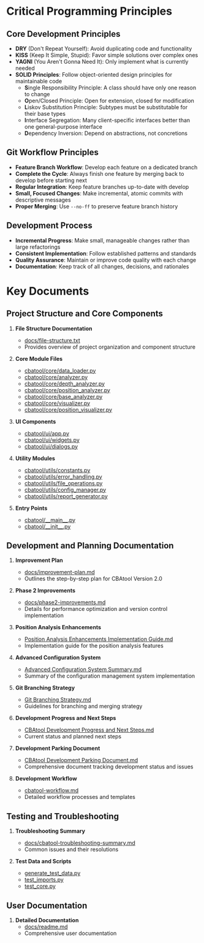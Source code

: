 # Critical Programming Principles

## Core Development Principles
- **DRY** (Don't Repeat Yourself): Avoid duplicating code and functionality
- **KISS** (Keep It Simple, Stupid): Favor simple solutions over complex ones
- **YAGNI** (You Aren't Gonna Need It): Only implement what is currently needed
- **SOLID Principles**: Follow object-oriented design principles for maintainable code
  - **S**ingle Responsibility Principle: A class should have only one reason to change
  - **O**pen/Closed Principle: Open for extension, closed for modification
  - **L**iskov Substitution Principle: Subtypes must be substitutable for their base types
  - **I**nterface Segregation: Many client-specific interfaces better than one general-purpose interface
  - **D**ependency Inversion: Depend on abstractions, not concretions

## Git Workflow Principles
- **Feature Branch Workflow**: Develop each feature on a dedicated branch
- **Complete the Cycle**: Always finish one feature by merging back to develop before starting next
- **Regular Integration**: Keep feature branches up-to-date with develop
- **Small, Focused Changes**: Make incremental, atomic commits with descriptive messages
- **Proper Merging**: Use `--no-ff` to preserve feature branch history

## Development Process
- **Incremental Progress**: Make small, manageable changes rather than large refactorings
- **Consistent Implementation**: Follow established patterns and standards
- **Quality Assurance**: Maintain or improve code quality with each change
- **Documentation**: Keep track of all changes, decisions, and rationales

# Key Documents

## Project Structure and Core Components

1. **File Structure Documentation**
   - [docs/file-structure.txt](docs/current_file-structure.txt)
   - Provides overview of project organization and component structure

2. **Core Module Files**
   - [cbatool/core/data_loader.py](cbatool/core/data_loader.py)
   - [cbatool/core/analyzer.py](cbatool/core/analyzer.py)
   - [cbatool/core/depth_analyzer.py](cbatool/core/depth_analyzer.py)
   - [cbatool/core/position_analyzer.py](cbatool/core/position_analyzer.py)
   - [cbatool/core/base_analyzer.py](cbatool/core/base_analyzer.py)
   - [cbatool/core/visualizer.py](cbatool/core/visualizer.py)
   - [cbatool/core/position_visualizer.py](cbatool/core/position_visualizer.py)

3. **UI Components**
   - [cbatool/ui/app.py](cbatool/ui/app.py)
   - [cbatool/ui/widgets.py](cbatool/ui/widgets.py)
   - [cbatool/ui/dialogs.py](cbatool/ui/dialogs.py)

4. **Utility Modules**
   - [cbatool/utils/constants.py](cbatool/utils/constants.py)
   - [cbatool/utils/error_handling.py](cbatool/utils/error_handling.py)
   - [cbatool/utils/file_operations.py](cbatool/utils/file_operations.py)
   - [cbatool/utils/config_manager.py](cbatool/utils/config_manager.py)
   - [cbatool/utils/report_generator.py](cbatool/utils/report_generator.py)

5. **Entry Points**
   - [cbatool/\_\_main\_\_.py](cbatool/__main__.py)
   - [cbatool/\_\_init\_\_.py](cbatool/__init__.py)

## Development and Planning Documentation

1. **Improvement Plan**
   - [docs/improvement-plan.md](docs/improvement-plan.md)
   - Outlines the step-by-step plan for CBAtool Version 2.0

2. **Phase 2 Improvements**
   - [docs/phase2-improvements.md](docs/_archived/phase2-improvements.md)
   - Details for performance optimization and version control implementation

3. **Position Analysis Enhancements**
   - [Position Analysis Enhancements Implementation Guide.md](docs/position-Analysis-Enhancements-Implementation-Guide.md)
   - Implementation guide for the position analysis features

4. **Advanced Configuration System**
   - [Advanced Configuration System Summary.md](docs/advanced-Configuration-System-Summary.md)
   - Summary of the configuration management system implementation

5. **Git Branching Strategy**
   - [Git Branching Strategy.md](docs/Git-Branching-Strategy.md)
   - Guidelines for branching and merging strategy

6. **Development Progress and Next Steps**
   - [CBAtool Development Progress and Next Steps.md](docs/CBAtool-development-progress.md)
   - Current status and planned next steps

7. **Development Parking Document**
   - [CBAtool Development Parking Document.md](docs/CBAtool-parkingDoc.md)
   - Comprehensive document tracking development status and issues

8. **Development Workflow**
   - [cbatool-workflow.md](docs/cbatool-workflow.md)
   - Detailed workflow processes and templates


## Testing and Troubleshooting

1. **Troubleshooting Summary**
   - [docs/cbatool-troubleshooting-summary.md](docs/_Archived/cbatool-troubleshooting-summary.md)
   - Common issues and their resolutions


2. **Test Data and Scripts**
   - [generate_test_data.py](generate_test_data.py)
   - [test_imports.py](test_imports.py)
   - [test_core.py](cbatool/tests/test_core.py)

## User Documentation


1. **Detailed Documentation**
   - [docs/readme.md](docs/readme.md)
   - Comprehensive user documentation
